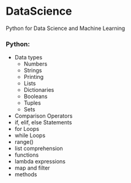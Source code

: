 # DataScience
Python for Data Science and Machine Learning 

### Python:
* Data types
    * Numbers
    * Strings
    * Printing
    * Lists
    * Dictionaries
    * Booleans
    * Tuples 
    * Sets
* Comparison Operators
* if, elif, else Statements
* for Loops
* while Loops
* range()
* list comprehension
* functions
* lambda expressions
* map and filter
* methods